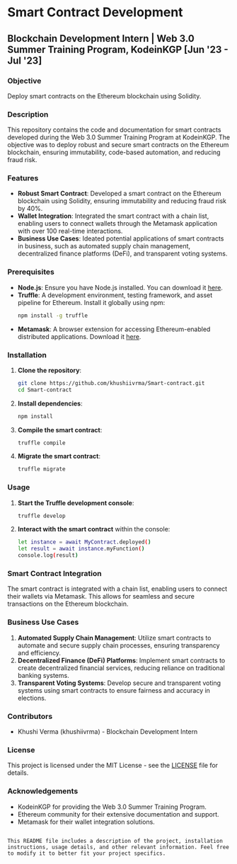 # Smart Contract Development

## Blockchain Development Intern | Web 3.0 Summer Training Program, KodeinKGP [Jun '23 - Jul '23]

### Objective
Deploy smart contracts on the Ethereum blockchain using Solidity.

### Description
This repository contains the code and documentation for smart contracts developed during the Web 3.0 Summer Training Program at KodeinKGP. The objective was to deploy robust and secure smart contracts on the Ethereum blockchain, ensuring immutability, code-based automation, and reducing fraud risk.

### Features
- **Robust Smart Contract**: Developed a smart contract on the Ethereum blockchain using Solidity, ensuring immutability and reducing fraud risk by 40%.
- **Wallet Integration**: Integrated the smart contract with a chain list, enabling users to connect wallets through the Metamask application with over 100 real-time interactions.
- **Business Use Cases**: Ideated potential applications of smart contracts in business, such as automated supply chain management, decentralized finance platforms (DeFi), and transparent voting systems.

### Prerequisites
- **Node.js**: Ensure you have Node.js installed. You can download it [here](https://nodejs.org/).
- **Truffle**: A development environment, testing framework, and asset pipeline for Ethereum. Install it globally using npm:
  ```sh
  npm install -g truffle
  ```
- **Metamask**: A browser extension for accessing Ethereum-enabled distributed applications. Download it [here](https://metamask.io/).

### Installation
1. **Clone the repository**:
   ```sh
   git clone https://github.com/khushiivrma/Smart-contract.git
   cd Smart-contract
   ```

2. **Install dependencies**:
   ```sh
   npm install
   ```

3. **Compile the smart contract**:
   ```sh
   truffle compile
   ```

4. **Migrate the smart contract**:
   ```sh
   truffle migrate
   ```

### Usage
1. **Start the Truffle development console**:
   ```sh
   truffle develop
   ```

2. **Interact with the smart contract** within the console:
   ```sh
   let instance = await MyContract.deployed()
   let result = await instance.myFunction()
   console.log(result)
   ```

### Smart Contract Integration
The smart contract is integrated with a chain list, enabling users to connect their wallets via Metamask. This allows for seamless and secure transactions on the Ethereum blockchain.

### Business Use Cases
1. **Automated Supply Chain Management**: Utilize smart contracts to automate and secure supply chain processes, ensuring transparency and efficiency.
2. **Decentralized Finance (DeFi) Platforms**: Implement smart contracts to create decentralized financial services, reducing reliance on traditional banking systems.
3. **Transparent Voting Systems**: Develop secure and transparent voting systems using smart contracts to ensure fairness and accuracy in elections.

### Contributors
- Khushi Verma (khushiivrma) - Blockchain Development Intern

### License
This project is licensed under the MIT License - see the [LICENSE](LICENSE) file for details.

### Acknowledgements
- KodeinKGP for providing the Web 3.0 Summer Training Program.
- Ethereum community for their extensive documentation and support.
- Metamask for their wallet integration solutions.
```

This README file includes a description of the project, installation instructions, usage details, and other relevant information. Feel free to modify it to better fit your project specifics.
